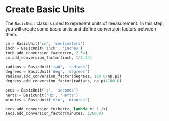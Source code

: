 # Create Basic Units

The `BasicUnit` class is used to represent units of measurement. In this step, you will create some basic units and define conversion factors between them.

```python
cm = BasicUnit('cm', 'centimeters')
inch = BasicUnit('inch', 'inches')
inch.add_conversion_factor(cm, 2.54)
cm.add_conversion_factor(inch, 1/2.54)

radians = BasicUnit('rad', 'radians')
degrees = BasicUnit('deg', 'degrees')
radians.add_conversion_factor(degrees, 180.0/np.pi)
degrees.add_conversion_factor(radians, np.pi/180.0)

secs = BasicUnit('s', 'seconds')
hertz = BasicUnit('Hz', 'Hertz')
minutes = BasicUnit('min', 'minutes')

secs.add_conversion_fn(hertz, lambda x: 1./x)
secs.add_conversion_factor(minutes, 1/60.0)
```
